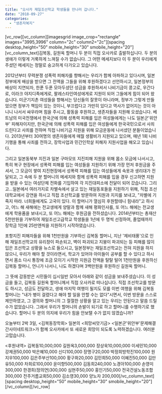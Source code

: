 ```yaml
---
title: "오사카 재일조선학교 학생들을 만나러 갑니다."
date: "2018-09-27"
categories: 
  - "생존자복지"
---
```


\[vc\_row\]\[vc\_column\]\[imagesgrid image\_crop="rectangle" images="3995,3996" column="2c" column2="2c"\]\[spacing desktop\_height="50" mobile\_height="30" smobile\_height="20"\]\[vc\_column\_text\]김복동, 길원옥 할머니 두 분이 직접 오사카로 출발하십니다. 두 분의 생애가 이렇게 거룩하게 느껴질 수가 없습니다. 그 어떤 메세지보다 이 두 분이 우리에게 주셨던 메세지는 정말로 숭고하게 다가오고 있습니다.

2012년부터 무력분쟁 성폭력 피해자를 향해서는 우리가 함께 아파하고 있다시며, 일본정부에게 배상을 받으면 그 전액을 그들을 위해 후원하겠다고 선언하시고, 일본정부의 배상이 지연되자, 한푼 두푼 모아두셨던 성금을 후원하셔서 나비기금이 콩고로, 우간다로, 이라크 야지디족에게로, 팔레스타인여성에게로 지원이 되어 그들에게 힘이 되어 왔습니다. 미군기지촌 여성들을 향해서는 당신들의 잘못이 아니라며, 정부가 그렇게 만들었으면 정부가 책임이 있는 것이니, 부끄럽다고 가만히 있다고 역사가 없어지는 것이 아니니 나서서 싸우라며 힘을 주시고, 활동을 후원하고, 생존자들을 지원해 오셨습니다. 베트남의 미국전쟁에서 한국군에 의해 성폭력 피해를 입은 여성들에게는 나도 일본군'위안부' 피해자이지만, 한국군에 의해 성폭력 피해를 입은 여성들에게 한국국민으로서 사죄드린다고 사죄를 전하며 직접 나비기금 지원을 위해 모금운동에 나서셨던 분들이었습니다. 2013년부터 30여명의 생존자들에게 매월 생활비가 지원되고 있으며, 매년 1회 나비기행을 통해 사죄를 전하고, 장학사업과 민간인학살 피해자 지원사업을 해오고 있습니다.

그리고 일본동북부 지진과 일본 구마모또 지진피해 지원을 위해 몸소 모금에 나서시고, 특히 복구 현장에서 성폭력 피해를 입는 여성들을 지원하기 위해 가장 먼저 후원금을 주셔서, 그 모금이 쌓여 지진현장에서 성폭력 피해를 입는 여성들에게 속옷과 생리대가 전달되고, 그 속에 두 분 할머니의 메세지와 함께 성폭력 피해를 입을 경우 신고하면 지원을 받을 수 있는 여성단체 전화를 기입하여 각 지진대피소에 전달이 되어 갔습니다. 그리고...일본에서 여러가지로 차별속에서 살고 있는 재일동포들을 지원하기 위해, 직접 조선대학교에서 강연을 하시고 직접 조선학교를 방문하여 지원과 지지를 보내고, "차별에 기죽지 마라. 너희들에게도 고국이 있다. 이 할머니가 열심히 후원할테니 힘내라"고 하시고, 어느 해 새해에는 전교생에게 양말과 함께 새해 평화인사를, 또 어느 해에는 전교생에게 학용품을 보내시고, 또 어느 해에는 후원금을 전하셨습니다. 2014년부터는 총재산 5천만원을 기부하여 재일조선고급학교 학생들을 1년에 두 명씩 선정하여, 졸업때까지 장학금 1인에 25만엔씩을 지원하기 시작하였습니다.

포항지진 피해자들을 위해 1천만원을 기부하신 김복동 할머니, 지난 '제비태풍'으로 인해 재일조선학교의 유리창이 파손되고, 벽이 파괴되고 지붕이 파괴되는 등 피해를 많이 입은 조선학교 상황을 뉴스로 들으시고, 일본정부는 재일조선학교는 전혀 지원을 하지 않으니, 우리가 해야 할 것이라면서, 학교가 있어야 아이들이 공부를 할 수 있다고 하시면서 몸소 다시 통장에 조금 모이기 시작한 지원금 전액을 탈탈 털어 1천만원을 후원하신 김복동 할머니, 언니가 나서니, 나도 하겠다며 3백만원을 후원하신 길원옥 할머니.

그 뜻에 감동받은 시민들이 십시일반 모아서 아래와 같이 성금을 보내주셨습니다. 이 성금을 들고, 김복동 길원옥 할머니께서 직접 오사카로 떠나십니다. 직접 조선학교를 방문도 하시고, 성금도 전달하고, 생애 마지막 여행이 될지도 모를 이번 여행을 위해 김복동 할머니는 "내가 병이 걸렸다고 해야 할 일을 안할 수는 없다"시면서, 이번 방문을 스스로 제안하였고, 그 결의와 할머니의 그 절절한 상황을 알고 있는 우리는 안된다고 말씀 드릴 수가 없었습니다. 그래서 우리가 할머니의 손발이 되기로 하고 할머니를 수행하기로 했습니다. 할머니 두 분의 의지에 우리가 힘을 안보탤 수가 없지 않겠습니까?

오늘부터 2박 3일, <김복동장학회> 일본의 <희망씨앗기금> <일본군'위안부'문제해결간사이네트워크>가 함께 오사카에서 또 새로운 희망이 되도록 노력하겠습니다. 여러분 고맙습니다.

<후원내역> 김복동10,000,000 길원옥3,000,000 장상욱10,000,000 이세민10,000 강제권50,000 박은혜10,000 신디100,000 장명구20,000 박정희방학진100,000 원지우100,000 김은주부산100,000 황구화20,000 김민희50,000 이혜진50,000 김만유50,000 차희로100,000 윤미향500,000 김동희240,000 노경아100,000 손영미300,000 한경희(정의연)300,000 심현주50,000 홍인기50,000 전국건설노동조합300,000 전주거름교회50,000 김소영30,000 양노자 200,000\[/vc\_column\_text\]\[spacing desktop\_height="50" mobile\_height="30" smobile\_height="20"\]\[/vc\_column\]\[/vc\_row\]
